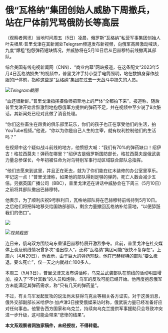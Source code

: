 # 俄“瓦格纳”集团创始人威胁下周撤兵，站在尸体前咒骂俄防长等高层

（观察者网讯）当地时间周五（5日）凌晨，俄罗斯“瓦格纳”私营军事集团创始人叶夫根尼·普里戈津在其新闻处Telegram频道发布新视频，向俄军高层激动喊话，九度“爆粗”抱怨弹药短缺情况，并威胁将在5月10日后从巴赫穆特前线撤离其部队。

综合美国有线电视新闻网（CNN）、“商业内幕”网站报道，在这条配文“2023年5月4日瓦格纳损失”的视频中，普里戈津手持小型手电筒照明，站在数排身穿作战服的尸体前，指称这些是“瓦格纳”集团在过去一天战斗中损失的人员。

![](https://inews.gtimg.com/newsapp_bt/0/15789765136/1000)_Telegram截图_

“血还很新鲜。”普里戈津指挥摄像师把草地上的尸体“全都拍下来”。报道称，随后普里戈津开始言辞激烈地抱怨俄军方提供的弹药不足，并在视频中至少说了9次脏话，其新闻处已经对此做了消音处理。

“你们这些畜生在昂贵的俱乐部里玩乐，你们的孩子也正在享受他们的生活，拍YouTube视频。”他说，“你以为你是自己人生的主宰，就有权利控制他们的生活吗？”

在视频中这个疑似战斗前线的地方，他愤怒大喊：“我们有70%的弹药缺口！绍伊古！格拉西莫夫！弹药在哪里？”绍伊古是俄罗斯国防部长，格拉西莫夫是俄武装力量总参谋长，今年初被任命为对乌特别军事行动区域联合部队总指挥。

“他们志愿来到这里，并且正在死去，就为了你们能在红木装修的办公室里享乐。牢记这一点！”普里戈津称，如果他的部队得到足够的弹药，死亡人数会减少五倍。另据英国广播公司（BBC），普里戈津还在讲话中威胁会在下周三（5月10日）之前将其部队撤出巴赫穆特。

他表示，为了顺利庆祝9号胜利日，瓦格纳部队将在巴赫穆特前线待到5月10日。之后他们将把阵地移交给国防部部队，剩余力量撤回瓦格纳补给营地，“以便舔舐我们的伤口”。

![](https://inews.gtimg.com/newsapp_bt/0/15789765138/1000)

![](https://inews.gtimg.com/newsapp_bt/0/15789765139/1000)_视频截图_

连日来，俄乌双方围绕乌东重镇巴赫穆特展开激烈争夺。此前，普里戈津在社交媒体上谈及前线情况曾多次“语出惊人”，还称“瓦格纳”集团可能“很快不复存在”。上周六（4月29日），他表示，由于巨大的弹药短缺，他在巴赫穆特的部队“要么撤退，要么死亡”，仅一天之内就战亡100多人。

本周三（5月3日），普里戈津又发布讲话称，乌克兰武装部队在前线的活动明显增加，投入了“不计其数”的人员和炮弹，乌军的反攻可能已经开始。他再度抱怨俄军方未能满足其弹药需求，称“只有几天的弹药量”。

不过，有关乌军发起反攻的说法尚未获得乌克兰等相关各方证实。对于这类消息，俄外交部副部长米哈伊尔·加卢津3日接受俄媒采访时称，俄武装力量已经准备好应对任何事态。他警告西方国家和乌克兰，持续向乌克兰提供军事援助只会导致冲突进一步升级，这可能会带来“悲惨的结果”。

**本文系观察者网独家稿件，未经授权，不得转载。**

